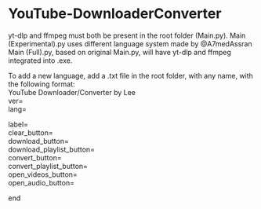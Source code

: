 # YouTube-DownloaderConverter

yt-dlp and ffmpeg must both be present in the root folder (Main.py). 
Main (Experimental).py uses different language system made by @A7medAssran
Main (Full).py, based on original Main.py, will have yt-dlp and ffmpeg integrated into .exe.  

To add a new language, add a .txt file in the root folder, with any name, with the following format:  
YouTube Downloader/Converter by Lee  
ver=  
lang=  
  
label=  
clear_button=  
download_button=  
download_playlist_button=  
convert_button=  
convert_playlist_button=  
open_videos_button=  
open_audio_button=  
  
end  
